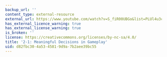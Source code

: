 ```yaml
---
backup_url: ''
content_type: external-resource
external_url: https://www.youtube.com/watch?v=S_fiR00UBGo&list=PLUl4u3cNGP63YWzCDORR965yCmHiCKF9Z&index=3
has_external_licence_warning: true
has_external_license_warning: true
is_broken: ''
license: https://creativecommons.org/licenses/by-nc-sa/4.0/
title: '2-1: Meaningful Decisions in Gameplay'
uid: d82fbc30-4a53-4581-9d9a-7b2aee39bc55
---
```

